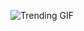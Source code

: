 ![Trending GIF](https://media4.giphy.com/media/v1.Y2lkPThiYjIxNzcyZjE0ZTgxd2RsMG5weThiMndpbzZic280aXpsY280M3MzaTV1dm5mZyZlcD12MV9naWZzX3NlYXJjaCZjdD1n/MT5UUV1d4CXE2A37Dg/giphy.gif)
